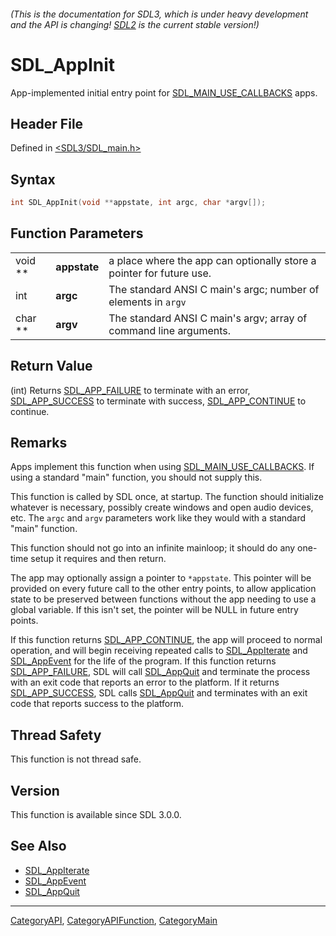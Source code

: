 ###### (This is the documentation for SDL3, which is under heavy development and the API is changing! [SDL2](https://wiki.libsdl.org/SDL2/) is the current stable version!)
# SDL_AppInit

App-implemented initial entry point for [SDL_MAIN_USE_CALLBACKS](SDL_MAIN_USE_CALLBACKS) apps.

## Header File

Defined in [<SDL3/SDL_main.h>](https://github.com/libsdl-org/SDL/blob/main/include/SDL3/SDL_main.h)

## Syntax

```c
int SDL_AppInit(void **appstate, int argc, char *argv[]);
```

## Function Parameters

|         |              |                                                                      |
| ------- | ------------ | -------------------------------------------------------------------- |
| void ** | **appstate** | a place where the app can optionally store a pointer for future use. |
| int     | **argc**     | The standard ANSI C main's argc; number of elements in `argv`        |
| char ** | **argv**     | The standard ANSI C main's argv; array of command line arguments.    |

## Return Value

(int) Returns [SDL_APP_FAILURE](SDL_APP_FAILURE) to terminate with an
error, [SDL_APP_SUCCESS](SDL_APP_SUCCESS) to terminate with success,
[SDL_APP_CONTINUE](SDL_APP_CONTINUE) to continue.

## Remarks

Apps implement this function when using
[SDL_MAIN_USE_CALLBACKS](SDL_MAIN_USE_CALLBACKS). If using a standard
"main" function, you should not supply this.

This function is called by SDL once, at startup. The function should
initialize whatever is necessary, possibly create windows and open audio
devices, etc. The `argc` and `argv` parameters work like they would with a
standard "main" function.

This function should not go into an infinite mainloop; it should do any
one-time setup it requires and then return.

The app may optionally assign a pointer to `*appstate`. This pointer will
be provided on every future call to the other entry points, to allow
application state to be preserved between functions without the app needing
to use a global variable. If this isn't set, the pointer will be NULL in
future entry points.

If this function returns [SDL_APP_CONTINUE](SDL_APP_CONTINUE), the app will
proceed to normal operation, and will begin receiving repeated calls to
[SDL_AppIterate](SDL_AppIterate) and [SDL_AppEvent](SDL_AppEvent) for the
life of the program. If this function returns
[SDL_APP_FAILURE](SDL_APP_FAILURE), SDL will call
[SDL_AppQuit](SDL_AppQuit) and terminate the process with an exit code that
reports an error to the platform. If it returns
[SDL_APP_SUCCESS](SDL_APP_SUCCESS), SDL calls [SDL_AppQuit](SDL_AppQuit)
and terminates with an exit code that reports success to the platform.

## Thread Safety

This function is not thread safe.

## Version

This function is available since SDL 3.0.0.

## See Also

- [SDL_AppIterate](SDL_AppIterate)
- [SDL_AppEvent](SDL_AppEvent)
- [SDL_AppQuit](SDL_AppQuit)

----
[CategoryAPI](CategoryAPI), [CategoryAPIFunction](CategoryAPIFunction), [CategoryMain](CategoryMain)

